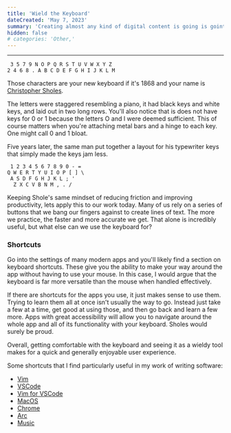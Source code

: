 ```yaml
---
title: 'Wield the Keyboard'
dateCreated: 'May 7, 2023'
summary: 'Creating almost any kind of digital content is going is goint to require the keyboard. Mastering one is an invaluable skill that saves the most valuable currency...time.'
hidden: false
# categories: 'Other,'
---
```


---

```
 3 5 7 9 N O P Q R S T U V W X Y Z
2 4 6 8 . A B C D E F G H I J K L M

```

Those characters are your new keyboard if it's 1868 and your name is [Christopher Sholes](https://en.wikipedia.org/wiki/Christopher_Latham_Sholes).

The letters were staggered resembling a piano, it had black keys and white keys, and laid out in two long rows. You'll also notice that is does not have keys for 0 or 1 because the letters O and I were deemed sufficient. This of course matters when you're attaching metal bars and a hinge to each key. One might call 0 and 1 bloat.

Five years later, the same man put together a layout for his typewriter keys that simply made the keys jam less.

```
 1 2 3 4 5 6 7 8 9 0 - =
Q W E R T Y U I O P [ ] \
 A S D F G H J K L ; '
  Z X C V B N M , . /

```

Keeping Shole's same mindset of reducing friction and improving productivity, lets apply this to our work today. Many of us rely on a series of buttons that we bang our fingers against to create lines of text. The more we practice, the faster and more accurate we get. That alone is incredibly useful, but what else can we use the keyboard for?

### Shortcuts

Go into the settings of many modern apps and you'll likely find a section on keyboard shortcuts. These give you the ability to make your way around the app without having to use your mouse. In this case, I would argue that the keyboard is far more versatile than the mouse when handled effectively.

If there are shortcuts for the apps you use, it just makes sense to use them. Trying to learn them all at once isn't usually the way to go. Instead just take a few at a time, get good at using those, and then go back and learn a few more. Apps with great accessibility will allow you to navigate around the whole app and all of its functionality with your keyboard. Sholes would surely be proud.

Overall, getting comfortable with the keyboard and seeing it as a wieldy tool makes for a quick and generally enjoyable user experience.

Some shortcuts that I find particularly useful in my work of writing software:

- [Vim](https://gist.github.com/tuxfight3r/0dca25825d9f2608714b)
- [VSCode](https://code.visualstudio.com/docs/getstarted/keybindings)
- [Vim for VSCode](https://marketplace.visualstudio.com/items?itemName=vscodevim.vim)
- [MacOS](https://support.apple.com/en-us/HT201236)
- [Chrome](https://support.google.com/chrome/answer/157179?hl=en&co=GENIE.Platform%3DDesktop#zippy=)
- [Arc](https://www.hongkiat.com/blog/arc-browser-keyboard-shortcuts/)
- [Music](https://support.apple.com/guide/music/keyboard-shortcuts-mus1019/mac)
